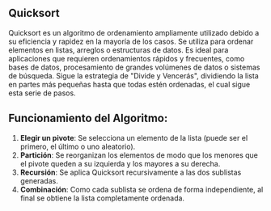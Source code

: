 ﻿## **Quicksort**

Quicksort es un algoritmo de ordenamiento ampliamente utilizado debido a su eficiencia y rapidez en la mayoría de los casos. Se utiliza para ordenar elementos en listas, arreglos o estructuras de datos. Es ideal para aplicaciones que requieren ordenamientos rápidos y frecuentes, como bases de datos, procesamiento de grandes volúmenes de datos o sistemas de búsqueda. Sigue la estrategia de "Divide y Vencerás", dividiendo la lista en partes más pequeñas hasta que todas estén ordenadas, el cual sigue esta serie de pasos. 

## Funcionamiento del Algoritmo:
1. **Elegir un pivote**: Se selecciona un elemento de la lista (puede ser el primero, el último o uno aleatorio).
2. **Partición**: Se reorganizan los elementos de modo que los menores que el pivote queden a su izquierda y los mayores a su derecha.
3. **Recursión**: Se aplica Quicksort recursivamente a las dos sublistas generadas.
4. **Combinación**: Como cada sublista se ordena de forma independiente, al final se obtiene la lista completamente ordenada.
